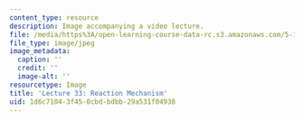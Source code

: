 ```yaml
---
content_type: resource
description: Image accompanying a video lecture.
file: /media/https%3A/open-learning-course-data-rc.s3.amazonaws.com/5-111-principles-of-chemical-science-fall-2008/1d6c71043f450cbdbdbb29a531f04938_33.jpg
file_type: image/jpeg
image_metadata:
  caption: ''
  credit: ''
  image-alt: ''
resourcetype: Image
title: 'Lecture 33: Reaction Mechanism'
uid: 1d6c7104-3f45-0cbd-bdbb-29a531f04938
---
```

